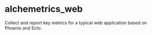 # alchemetrics_web
Collect and report key metrics for a typical web application based on Phoenix and Ecto.
